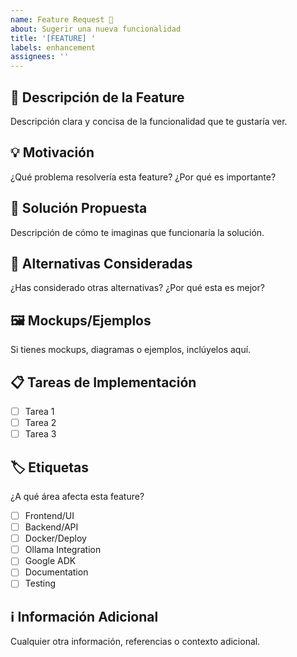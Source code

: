 ```yaml
---
name: Feature Request 🚀
about: Sugerir una nueva funcionalidad
title: '[FEATURE] '
labels: enhancement
assignees: ''
---
```


## 📝 Descripción de la Feature
Descripción clara y concisa de la funcionalidad que te gustaría ver.

## 💡 Motivación
¿Qué problema resolvería esta feature? ¿Por qué es importante?

## 🎯 Solución Propuesta
Descripción de cómo te imaginas que funcionaría la solución.

## 🔀 Alternativas Consideradas
¿Has considerado otras alternativas? ¿Por qué esta es mejor?

## 🖼️ Mockups/Ejemplos
Si tienes mockups, diagramas o ejemplos, inclúyelos aquí.

## 📋 Tareas de Implementación
- [ ] Tarea 1
- [ ] Tarea 2  
- [ ] Tarea 3

## 🏷️ Etiquetas
¿A qué área afecta esta feature?
- [ ] Frontend/UI
- [ ] Backend/API
- [ ] Docker/Deploy
- [ ] Ollama Integration
- [ ] Google ADK
- [ ] Documentation
- [ ] Testing

## ℹ️ Información Adicional
Cualquier otra información, referencias o contexto adicional.